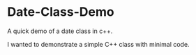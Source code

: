 # Date-Class-Demo
A quick demo of a date class in c++.

I wanted to demonstrate a simple C++ class with minimal code.
